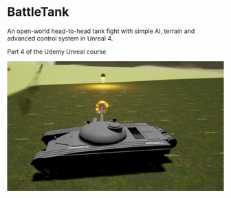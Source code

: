 # BattleTank
An open-world head-to-head tank fight with simple AI, terrain and advanced control system in Unreal 4.

Part 4 of the Udemy Unreal course

![image](https://github.com/JP01/04_BattleTank/blob/master/battle_tank.png?raw=true)
